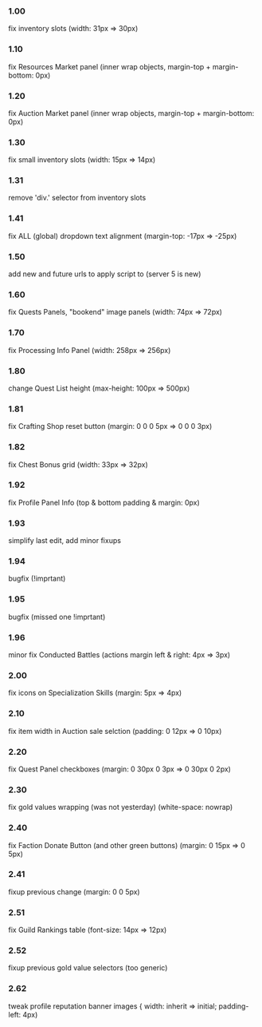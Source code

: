 ### 1.00
  fix inventory slots (width: 31px => 30px)
### 1.10
  fix Resources Market panel (inner wrap objects, margin-top + margin-bottom: 0px)
### 1.20
  fix Auction Market panel (inner wrap objects, margin-top + margin-bottom: 0px)
### 1.30
  fix small inventory slots (width: 15px => 14px)
### 1.31
  remove 'div.' selector from inventory slots
### 1.41
  fix ALL (global) dropdown text alignment (margin-top: -17px => -25px)
### 1.50
  add new and future urls to apply script to (server 5 is new)
### 1.60
  fix Quests Panels, "bookend" image panels (width: 74px => 72px)
### 1.70
  fix Processing Info Panel (width: 258px => 256px)
### 1.80
  change Quest List height (max-height: 100px => 500px)
### 1.81
  fix Crafting Shop reset button (margin: 0 0 0 5px => 0 0 0 3px)
### 1.82
  fix Chest Bonus grid (width: 33px => 32px)
### 1.92
  fix Profile Panel Info (top & bottom padding & margin: 0px)
### 1.93
  simplify last edit, add minor fixups
### 1.94
  bugfix (!imprtant)
### 1.95
  bugfix (missed one !imprtant)
### 1.96
  minor fix Conducted Battles (actions margin left & right: 4px => 3px)
### 2.00
  fix icons on Specialization Skills (margin: 5px => 4px)
### 2.10
  fix item width in Auction sale selction (padding: 0 12px => 0 10px)
### 2.20
  fix Quest Panel checkboxes (margin: 0 30px 0 3px => 0 30px 0 2px)
### 2.30
  fix gold values wrapping (was not yesterday) (white-space: nowrap)
### 2.40
  fix Faction Donate Button (and other green buttons) (margin: 0 15px => 0 5px)
### 2.41
  fixup previous change (margin: 0 0 5px)
### 2.51
  fix Guild Rankings table (font-size: 14px => 12px)
### 2.52
  fixup previous gold value selectors (too generic)
### 2.62
  tweak profile reputation banner images { width: inherit => initial; padding-left: 4px)
